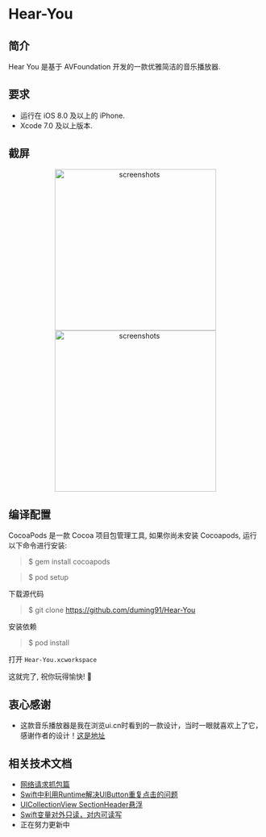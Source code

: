 # Hear-You

## 简介

Hear You 是基于 AVFoundation 开发的一款优雅简洁的音乐播放器.

## 要求

* 运行在 iOS 8.0 及以上的 iPhone.
* Xcode 7.0  及以上版本.

## 截屏

<p align="center">
<img src="https://github.com/duming91/Hear-You/raw/master/snapshot/frontpage.gif" alt="screenshots" title="screenshots" width="320"/>
<img src="https://github.com/duming91/Hear-You/raw/master/snapshot/player.gif" alt="screenshots" title="screenshots" width="320"/>
</p>

## 编译配置

CocoaPods 是一款 Cocoa 项目包管理工具, 如果你尚未安装 Cocoapods, 运行以下命令进行安装:

> $ gem install cocoapods

> $ pod setup

下载源代码

> $ git clone https://github.com/duming91/Hear-You

安装依赖

> $ pod install

打开 `Hear-You.xcworkspace`

这就完了, 祝你玩得愉快! :beers:

## 衷心感谢

* 这款音乐播放器是我在浏览ui.cn时看到的一款设计，当时一眼就喜欢上了它，感谢作者的设计！[这是地址](http://www.ui.cn/detail/122290.html)

## 相关技术文档

* [网络请求抓包篇](http://www.jianshu.com/p/79656bb7e283)
* [Swift中利用Runtime解决UIButton重复点击的问题](http://www.jianshu.com/p/fe3582acd2d1)
* [UICollectionView SectionHeader悬浮](http://www.jianshu.com/p/060163c03e90)
* [Swift变量对外只读，对内可读写](http://www.jianshu.com/p/7a432da1a6ea)
* 正在努力更新中
